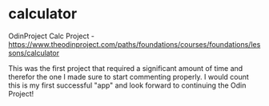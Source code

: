 # calculator
OdinProject Calc Project - https://www.theodinproject.com/paths/foundations/courses/foundations/lessons/calculator

This was the first project that required a significant amount of time and therefor the one I made sure to start commenting properly. I would count this is my first successful "app" and look forward to continuing the Odin Project!